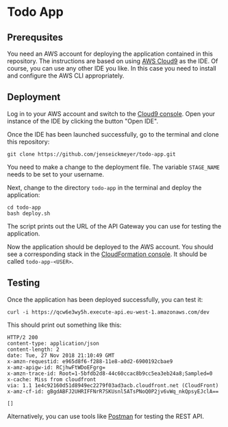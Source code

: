 # Todo App

## Prerequsites
You need an AWS account for deploying the application contained in this repository. The instructions are based on using [AWS Cloud9](https://aws.amazon.com/cloud9/) as the IDE. Of course, you can use any other IDE you like. In this case you need to install and configure the AWS CLI appropriately.

## Deployment
Log in to your AWS account and switch to the [Cloud9 console](https://eu-west-1.console.aws.amazon.com/cloud9/home?region=eu-west-1). Open your instance of the IDE by clicking the button "Open IDE".

Once the IDE has been launched successfully, go to the terminal and clone this repository:

```
git clone https://github.com/jenseickmeyer/todo-app.git
```

You need to make a change to the deployment file. The variable `STAGE_NAME` needs to be set to your username.

Next, change to the directory `todo-app` in the terminal and deploy the application:

```
cd todo-app
bash deploy.sh
```

The script prints out the URL of the API Gateway you can use for testing the application.

Now the application should be deployed to the AWS account. You should see a corresponding stack in the [CloudFormation console](https://eu-west-1.console.aws.amazon.com/cloudformation/home?region=eu-west-1#/stacks). It should be called `todo-app-<USER>`.

## Testing
Once the application has been deployed successfully, you can test it:

```
curl -i https://qcw6e3wy5h.execute-api.eu-west-1.amazonaws.com/dev
```

This should print out something like this:

```
HTTP/2 200
content-type: application/json
content-length: 2
date: Tue, 27 Nov 2018 21:10:49 GMT
x-amzn-requestid: e965d8f6-f288-11e8-a0d2-6900192cbae9
x-amz-apigw-id: RCjhwFtWDoEFgrg=
x-amzn-trace-id: Root=1-5bfdb2d8-44c60ccac8b9cc5ea3eb24a8;Sampled=0
x-cache: Miss from cloudfront
via: 1.1 1e4c92160d51d8949ec2279f03ad3acb.cloudfront.net (CloudFront)
x-amz-cf-id: gBgdABFJ2UHRIFFNrR7SKUsnl5ATsPNoQ0P2jv6vWq_nkQpsyEJclA==

[]
```

Alternatively, you can use tools like [Postman](https://www.getpostman.com) for testing the REST API.
